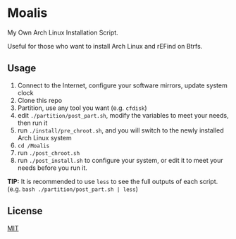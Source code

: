 # Moalis
My Own Arch Linux Installation Script.

Useful for those who want to install Arch Linux and rEFind on Btrfs.

## Usage
1. Connect to the Internet, configure your software mirrors, update system clock
2. Clone this repo
3. Partition, use any tool you want (e.g. `cfdisk`)
4. edit `./partition/post_part.sh`, modify the variables to meet your needs, then run it
5. run `./install/pre_chroot.sh`, and you will switch to the newly installed Arch Linux system
6. `cd /Moalis`
7. run `./post_chroot.sh`
8. run `./post_install.sh` to configure your system, or edit it to meet your needs before you run it.

**TIP:** It is recommended to use `less` to see the full outputs of each script. (e.g. `bash ./partition/post_part.sh | less`)

## License
[MIT](https://mit-license.org)
